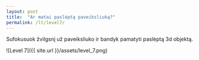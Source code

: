 ```yaml
---
layout: post
title:  "Ar matai paslėptą paveiksliuką?"
permalink: /lt/level7/
---
```

Sufokusuok žvilgsnį už paveiksliuko ir bandyk pamatyti paslėptą 3d objektą.

![Level 7]({{ site.url }}/assets/level_7.png)